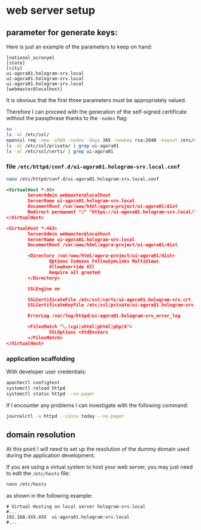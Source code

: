 # web server setup

## parameter for generate keys:

Here is just an example of the parameters to keep on hand:

```text
[national_acronym]
[state]
[city]
ui-agora01.hologram-srv.local
ui-agora01.hologram-srv.local
ui-agora01.hologram-srv.local
[webmaster@localhost]
```

It is obvious that the first three parameters must be appropriately valued.

Therefore I can proceed with the generation of the self-signed certificate without the passphrase thanks to the `-nodes` flag:

```bash
su -
ls -al /etc/ssl/
openssl req -new -x509 -nodes -days 365 -newkey rsa:2048 -keyout /etc/ssl/private/ui-agora01.hologram-srv.key -out /etc/ssl/certs/ui-agora01.hologram-srv.crt
ls -al /etc/ssl/private/ | grep ui-agora01
ls -al /etc/ssl/certs/ | grep ui-agora01
```

### file `/etc/httpd/conf.d/ui-agora01.hologram-srv.local.conf`

```bash
nano /etc/httpd/conf.d/ui-agora01.hologram-srv.local.conf
```

```xml
<VirtualHost *:80>
        ServerAdmin webmaster@localhost
        ServerName ui-agora01.hologram-srv.local
        DocumentRoot /var/www/html/agora-project/ui-agora01/dist
        Redirect permanent "/" "https://ui-agora01.hologram-srv.local/"
</VirtualHost>

<VirtualHost *:443>
        ServerAdmin webmaster@localhost
        ServerName ui-agora01.hologram-srv.local
        DocumentRoot /var/www/html/agora-project/ui-agora01/dist

        <Directory /var/www/html/agora-project/ui-agora01/dist>
                Options Indexes FollowSymLinks MultiViews
                AllowOverride All
                Require all granted
        </Directory>

        SSLEngine on

        SSLCertificateFile /etc/ssl/certs/ui-agora01.hologram-srv.crt
        SSLCertificateKeyFile /etc/ssl/private/ui-agora01.hologram-srv.key

        ErrorLog /var/log/httpd/ui-agora01.hologram-srv_error_log

        <FilesMatch "\.(cgi|shtml|phtml|php)$">
                SSLOptions +StdEnvVars
        </FilesMatch>
</VirtualHost>
```

### application scaffolding

With developer user credentials:

```bash
apachectl configtest
systemctl reload httpd
systemctl status httpd --no-pager
```

If I encounter any problems I can investigate with the following command:

```bash
journalctl -u httpd --since today --no-pager
```

## domain resolution

At this point I will need to set up the resolution of the dummy domain used during the application development.

If you are using a virtual system to host your web server, you may just need to edit the `/etc/hosts` file:

```bash
nano /etc/hosts
```

as shown in the following example:

```text
# Virtual Hosting on local server hologram-srv.local
#...
192.168.XXX.XXX  ui-agora01.hologram-srv.local
#...
```
